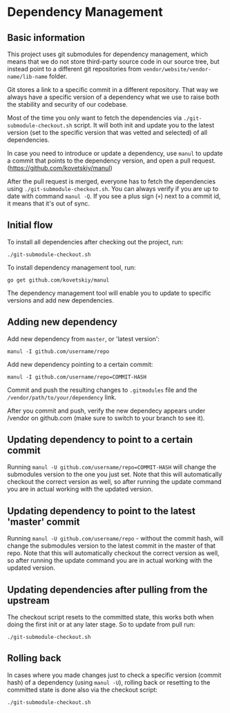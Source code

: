 # Dependency Management

## Basic information

This project uses git submodules for dependency management, which means that we do not store third-party source code in our source tree, but instead point to a different git repositories from `vendor/website/vendor-name/lib-name` folder.

Git stores a link to a specific commit in a different repository. That way we always have a specific version of a dependency what we use to raise both the stability and security of our codebase.

Most of the time you only want to fetch the dependencies via `./git-submodule-checkout.sh` script. It will both init and update you to the latest version (set to the specific version that was vetted and selected) of all dependencies.

In case you need to introduce or update a dependency, use `manul` to update a commit that points to the dependency version, and open a pull request. (https://github.com/kovetskiy/manul)

After the pull request is merged, everyone has to fetch the dependencies using `./git-submodule-checkout.sh`. You can always verify if you are up to date with command `manul -Q`. If you see a plus sign (`+`) next to a commit id, it means that it's out of sync.

## Initial flow

To install all dependencies after checking out the project, run:

`./git-submodule-checkout.sh`

To install dependency management tool, run:

`go get github.com/kovetskiy/manul`

The dependency management tool will enable you to update to specific versions and add new dependencies.

## Adding new dependency

Add new dependency from `master`, or 'latest version':

`manul -I github.com/username/repo`

Add new dependency pointing to a certain commit:

`manul -I github.com/username/repo=COMMIT-HASH`


Commit and push the resulting changes to `.gitmodules` file and the `/vendor/path/to/your/dependency` link.

After you commit and push, verify the new dependecy appears under /vendor on github.com (make sure to switch to your branch to see it).



## Updating dependency to point to a certain commit

Running `manul -U github.com/username/repo=COMMIT-HASH` will change the submodules version to the one you just set. Note that this will automatically checkout the correct version as well, so after running the update command you are in actual working with the updated version.

## Updating dependency to point to the latest 'master' commit

Running `manul -U github.com/username/repo` - without the commit hash, will change the submodules version to the latest commit in the master of that repo. Note that this will automatically checkout the correct version as well, so after running the update command you are in actual working with the updated version.

## Updating dependencies after pulling from the upstream

The checkout script resets to the committed state, this works both when doing the first init or at any later stage. So to update from pull run:

`./git-submodule-checkout.sh`

## Rolling back

In cases where you made changes just to check a specific version (commit hash) of a dependency (using `manul -U`), rolling back or resetting to the committed state is done also via the checkout script:

`./git-submodule-checkout.sh`